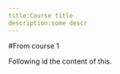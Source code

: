 ```yaml
---
title:Course title
description:some descr
---
```


#From course 1

Following id the content of this.
